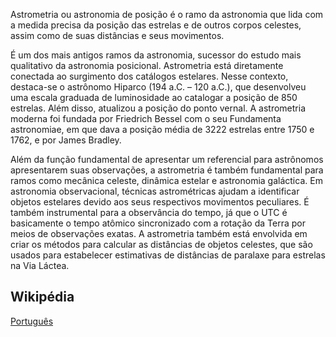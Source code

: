 Astrometria ou astronomia de posição é o ramo da astronomia que lida com a medida precisa da posição das estrelas e de outros corpos celestes, assim como de suas distâncias e seus movimentos.

É um dos mais antigos ramos da astronomia, sucessor do estudo mais qualitativo da astronomia posicional. Astrometria está diretamente conectada ao surgimento dos catálogos estelares. Nesse contexto, destaca-se o astrônomo Hiparco (194 a.C. – 120 a.C.), que desenvolveu uma escala graduada de luminosidade ao catalogar a posição de 850 estrelas. Além disso, atualizou a posição do ponto vernal. A astrometria moderna foi fundada por Friedrich Bessel com o seu Fundamenta astronomiae, em que dava a posição média de 3222 estrelas entre 1750 e 1762, e por James Bradley.

Além da função fundamental de apresentar um referencial para astrônomos apresentarem suas observações, a astrometria é também fundamental para ramos como mecânica celeste, dinâmica estelar e astronomia galáctica. Em astronomia observacional, técnicas astrométricas ajudam a identificar objetos estelares devido aos seus respectivos movimentos peculiares. É também instrumental para a observância do tempo, já que o UTC é basicamente o tempo atômico sincronizado com a rotação da Terra por meios de observações exatas. A astrometria também está envolvida em criar os métodos para calcular as distâncias de objetos celestes, que são usados para estabelecer estimativas de distâncias de paralaxe para estrelas na Via Láctea.

## Wikipédia

[Português](https://pt.wikipedia.org/wiki/Astrometria)